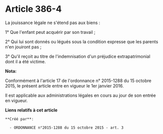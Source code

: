 # Article 386-4

La jouissance légale ne s'étend pas aux biens :

1° Que l'enfant peut acquérir par son travail ;

2° Qui lui sont donnés ou légués sous la condition expresse que les parents n'en jouiront pas ;

3° Qu'il reçoit au titre de l'indemnisation d'un préjudice extrapatrimonial dont il a été victime.

**Nota:**

Conformément à l'article 17 de l'ordonnance n° 2015-1288 du 15 octobre 2015, le présent article entre en vigueur le 1er
janvier 2016.

Il est applicable aux administrations légales en cours au jour de son entrée en vigueur.

**Liens relatifs à cet article**

	**Créé par**:

	  - ORDONNANCE n°2015-1288 du 15 octobre 2015 - art. 3
